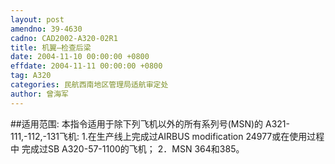 ```yaml
---
layout: post
amendno: 39-4630
cadno: CAD2002-A320-02R1
title: 机翼—检查后梁
date: 2004-11-10 00:00:00 +0800
effdate: 2004-11-11 00:00:00 +0800
tag: A320
categories: 民航西南地区管理局适航审定处
author: 曾海军
---
```


##适用范围:
本指令适用于除下列飞机以外的所有系列号(MSN)的
A321-111,-112,-131飞机:
1.在生产线上完成过AIRBUS modification 24977或在使用过程中
完成过SB A320-57-1100的飞机；
2．MSN 364和385。

